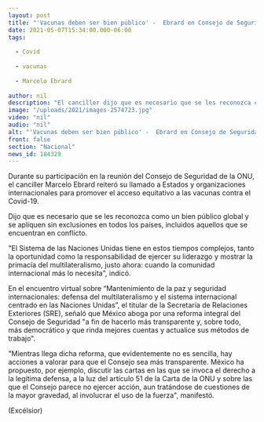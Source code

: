```yaml
---
layout: post
title: "'Vacunas deben ser bien público' -  Ebrard en Consejo de Seguridad ONU"
date: 2021-05-07T15:34:00.000-06:00
tags:
  
  - Covid
  
  - vacunas
  
  - Marcelo Ebrard
  
author: nil
description: "El canciller dijo que es necesario que se les reconozca como un bien público global y se apliquen sin exclusiones en todos los países, incluidos aquellos que se encuentran en conflicto"
image: "/uploads/2021/images-2574723.jpg"
video: "nil"
audio: "nil"
alt: "'Vacunas deben ser bien público' -  Ebrard en Consejo de Seguridad ONU"
front: false
section: "Nacional"
news_id: 184329
---
```


Durante su participación en la reunión del Consejo de Seguridad de la ONU, el canciller Marcelo Ebrard reiteró su llamado a Estados y organizaciones internacionales para promover el acceso equitativo a las vacunas contra el Covid-19.

Dijo que es necesario que se les reconozca como un bien público global y se apliquen sin exclusiones en todos los países, incluidos aquellos que se encuentran en conflicto.

"El Sistema de las Naciones Unidas tiene en estos tiempos complejos, tanto la oportunidad como la responsabilidad de ejercer su liderazgo y mostrar la primacía del multilateralismo, justo ahora: cuando la comunidad internacional más lo necesita", indicó.

En el encuentro virtual sobre “Mantenimiento de la paz y seguridad internacionales: defensa del multilateralismo y el sistema internacional centrado en las Naciones Unidas”, el titular de la Secretaría de Relaciones Exteriores (SRE), señaló que México aboga por una reforma integral del Consejo de Seguridad "a fin de hacerlo más transparente y, sobre todo, más democrático y que rinda mejores cuentas y actualice sus métodos de trabajo".

"Mientras llega dicha reforma, que evidentemente no es sencilla, hay acciones a valorar para que el Consejo sea más transparente. México ha propuesto, por ejemplo, discutir las cartas en las que se invoca el derecho a la legítima defensa, a la luz del artículo 51 de la Carta de la ONU y sobre las que el Consejo parece no ejercer acción, aun tratándose de cuestiones de la mayor gravedad, al involucrar el uso de la fuerza", manifestó.

(Excélsior)